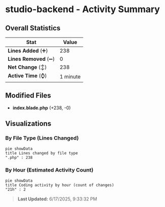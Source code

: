 # studio-backend - Activity Summary 

## Overall Statistics

| Stat                   | Value                                                             |
| ---------------------- | ----------------------------------------------------------------- |
| **Lines Added** (➕)   | 238                                          |
| **Lines Removed** (➖) | 0                                        |
| **Net Change** (↕)    | 238                |
| **Active Time** (⌚)   | 1 minute |


## Modified Files
- **index.blade.php** (+238, -0)

## Visualizations

### By File Type (Lines Changed)

```mermaid
pie showData
title Lines changed by file type
".php" : 238
```

### By Hour (Estimated Activity Count)

```mermaid
pie showData
title Coding activity by hour (count of changes)
"21h" : 2
```


> **Last Updated:** 6/17/2025, 9:33:32 PM